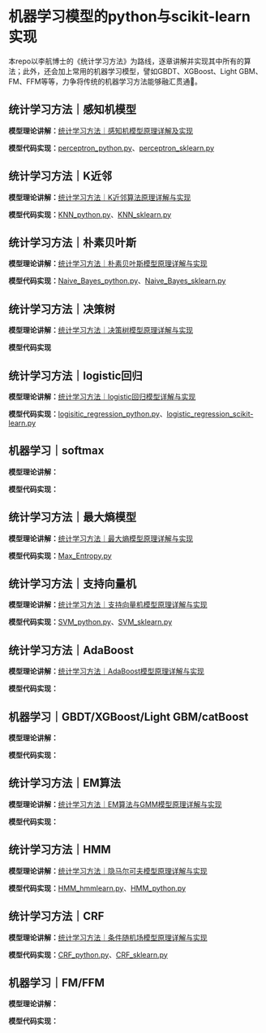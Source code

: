# 机器学习模型的python与scikit-learn实现

本repo以李航博士的《统计学习方法》为路线，逐章讲解并实现其中所有的算法；此外，还会加上常用的机器学习模型，譬如GBDT、XGBoost、Light GBM、FM、FFM等等，力争将传统的机器学习方法能够融汇贯通🎉。

## 统计学习方法｜感知机模型

**模型理论讲解：**[统计学习方法｜感知机模型原理详解及实现](https://codewithzichao.github.io/2020/02/17/统计学习方法｜感知机模型原理详解与实现/#more)

**模型代码实现：**[perceptron_python.py](https://github.com/codewithzichao/Machine_Learning_Code/blob/master/perceptron/perceptron_python.py)、[perceptron_sklearn.py](https://github.com/codewithzichao/Machine_Learning_Code/blob/master/perceptron/perceptron_sklearn.py)

## 统计学习方法｜K近邻

**模型理论讲解：**[统计学习方法｜K近邻算法原理详解与实现](https://codewithzichao.github.io/2020/02/26/统计学习方法｜最近邻算法原理详解与实现/#more)

**模型代码实现：**[KNN_python.py](https://github.com/codewithzichao/Machine_Learning_Code/blob/master/KNN/KNN_python.py)、[KNN_sklearn.py](https://github.com/codewithzichao/Machine_Learning_Code/blob/master/KNN/KNN_sklearn.py)

## 统计学习方法｜朴素贝叶斯

**模型理论讲解：**[统计学习方法｜朴素贝叶斯模型原理详解与实现](https://codewithzichao.github.io/2020/02/18/统计学习方法-朴素贝叶斯模型详解与实现/#more)

**模型代码实现：**[Naive_Bayes_python.py](https://github.com/codewithzichao/Machine_Learning_Code/blob/master/Naive_Bayes/Naive_Bayes_python.py)、[Naive_Bayes_sklearn.py](https://github.com/codewithzichao/Machine_Learning_Code/blob/master/Naive_Bayes/Naive_Bayes_sklearn.py)

## 统计学习方法｜决策树

**模型理论讲解：**[统计学习方法｜决策树模型原理详解与实现](https://codewithzichao.github.io/2020/02/27/统计学习方法-决策树模型原理详解与实现/#more)

**模型代码实现**

## 统计学习方法｜logistic回归

**模型理论讲解：**[统计学习方法｜logistic回归模型详解与实现](https://codewithzichao.github.io/2020/02/20/统计学习方法-最大熵模型原理详解与实现/#more)

**模型代码实现：**[logisitic_regression_python.py](https://github.com/codewithzichao/Machine_Learning_Code/blob/master/MaxEnt/logistic_regression_python.py)、[logistic_regression_scikit-learn.py](https://github.com/codewithzichao/Machine_Learning_Code/blob/master/MaxEnt/logistic_regression_scikit-learn.py)

## 机器学习｜softmax

**模型理论讲解：**

**模型代码实现：**

## 统计学习方法｜最大熵模型

**模型理论讲解：**[统计学习方法｜最大熵模型原理详解与实现](https://codewithzichao.github.io/2020/02/20/统计学习方法-最大熵模型原理详解与实现/#more)

**模型代码实现：**[Max_Entropy.py](https://github.com/codewithzichao/Machine_Learning_Code/blob/master/MaxEnt/Max_Entropy.py)

## 统计学习方法｜支持向量机

**模型理论讲解：**[统计学习方法｜支持向量机模型原理详解与实现](https://codewithzichao.github.io/2020/02/17/统计学习方法-支持向量机模型原理详解与实现/#more)

**模型代码实现：**[SVM_python.py](https://github.com/codewithzichao/Machine_Learning_Code/blob/master/SVM/SVM_python.py)、[SVM_sklearn.py](https://github.com/codewithzichao/Machine_Learning_Code/blob/master/SVM/SVM_sklearn.py)

## 统计学习方法｜AdaBoost

**模型理论讲解：**[统计学习方法｜AdaBoost模型原理详解与实现](https://codewithzichao.github.io/2020/02/27/统计学习方法-AdaBoost模型原理详解与实现/)

**模型代码实现：**

## 机器学习｜GBDT/XGBoost/Light GBM/catBoost

**模型理论讲解：**

**模型代码实现：**

## 统计学习方法｜EM算法

**模型理论讲解：**[统计学习方法｜EM算法与GMM模型原理详解与实现](https://codewithzichao.github.io/2020/02/22/统计学习方法-EM算法原理详解与实现/#more)

**模型代码实现：**

## 统计学习方法｜HMM

**模型理论讲解：**[统计学习方法｜隐马尔可夫模型原理详解与实现](https://codewithzichao.github.io/2020/02/23/统计学习方法-隐马尔可夫模型原理详解与实现/#more)

**模型代码实现：**[HMM_hmmlearn.py](https://github.com/codewithzichao/Machine_Learning_Code/blob/master/HMM/HMM_hmmlearn.py)、[HMM_python.py](https://github.com/codewithzichao/Machine_Learning_Code/blob/master/HMM/HMM_python.py)

## 统计学习方法｜CRF

**模型理论讲解：**[统计学习方法｜条件随机场模型原理详解与实现](https://codewithzichao.github.io/2020/02/24/统计学习方法-条件随机场模型原理详解与实现/#more)

**模型代码实现：**[CRF_python.py](https://github.com/codewithzichao/Machine_Learning_Code/blob/master/CRF/CRF_python.py)、[CRF_sklearn.py](https://github.com/codewithzichao/Machine_Learning_Code/blob/master/CRF/CRF_sklearn.py)

## 机器学习｜FM/FFM

**模型理论讲解：**

**模型代码实现：**
